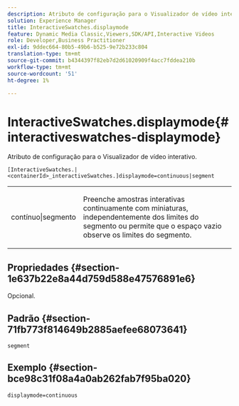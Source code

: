 ```yaml
---
description: Atributo de configuração para o Visualizador de vídeo interativo.
solution: Experience Manager
title: InteractiveSwatches.displaymode
feature: Dynamic Media Classic,Viewers,SDK/API,Interactive Videos
role: Developer,Business Practitioner
exl-id: 9ddec664-80b5-49b6-b525-9e72b233c804
translation-type: tm+mt
source-git-commit: b4344397f82eb7d2d61020909f4acc7fddea210b
workflow-type: tm+mt
source-wordcount: '51'
ht-degree: 1%

---
```


# InteractiveSwatches.displaymode{#interactiveswatches-displaymode}

Atributo de configuração para o Visualizador de vídeo interativo.

`[InteractiveSwatches.|<containerId>_interactiveSwatches.]displaymode=continuous|segment`

<table id="table_441553CD34C94A58A9D7CBF772DEDDB6"> 
 <tbody> 
  <tr> 
   <td colname="col1"> <p> <span class="codeph"> contínuo|segmento</span> </p> </td> 
   <td colname="col2"> <p> Preenche amostras interativas continuamente com miniaturas, independentemente dos limites do segmento ou permite que o espaço vazio observe os limites do segmento. </p> </td> 
  </tr> 
 </tbody> 
</table>

## Propriedades {#section-1e637b22e8a44d759d588e47576891e6}

Opcional.

## Padrão {#section-71fb773f814649b2885aefee68073641}

`segment`

## Exemplo {#section-bce98c31f08a4a0ab262fab7f95ba020}

```
displaymode=continuous
```

